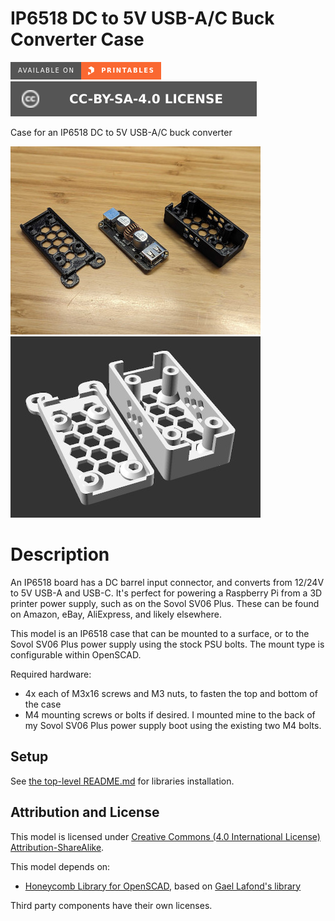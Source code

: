 # IP6518 DC to 5V USB-A/C Buck Converter Case

[![Available on Printables][printables-badge]][printables-model]
[![CC-BY-SA-4.0 license][license-badge]][license]

Case for an IP6518 DC to 5V USB-A/C buck converter

![Photo](images/readme/photo1.jpg)
![Render](images/readme/render.jpg)

# Description

An IP6518 board has a DC barrel input connector, and converts from 12/24V to 5V
USB-A and USB-C. It's perfect for powering a Raspberry Pi from a 3D printer
power supply, such as on the Sovol SV06 Plus. These can be found on Amazon,
eBay, AliExpress, and likely elsewhere.

This model is an IP6518 case that can be mounted to a surface, or to the Sovol
SV06 Plus power supply using the stock PSU bolts. The mount type is configurable
within OpenSCAD.

Required hardware:

* 4x each of M3x16 screws and M3 nuts, to fasten the top and bottom of the case
* M4 mounting screws or bolts if desired. I mounted mine to the back of my Sovol
  SV06 Plus power supply boot using the existing two M4 bolts.

## Setup

See [the top-level README.md](/README.md) for libraries installation.

## Attribution and License

This model is licensed under
[Creative Commons (4.0 International License) Attribution-ShareAlike][license].

This model depends on:

* [Honeycomb Library for OpenSCAD][honeycomb-library-openscad], based on [Gael
  Lafond's library][honeycomb-library-openscad-upstream]

Third party components have their own licenses.


[honeycomb-library-openscad-upstream]: https://printables.com/model/263718
[honeycomb-library-openscad]: https://github.com/smkent/honeycomb-openscad
[license]: http://creativecommons.org/licenses/by-sa/4.0/
[license-badge]: /utils/license-badge-cc-by-sa-4.0.svg
[printables-badge]: /utils/printables-badge.png
[printables-model]: https://www.printables.com/model/605854
